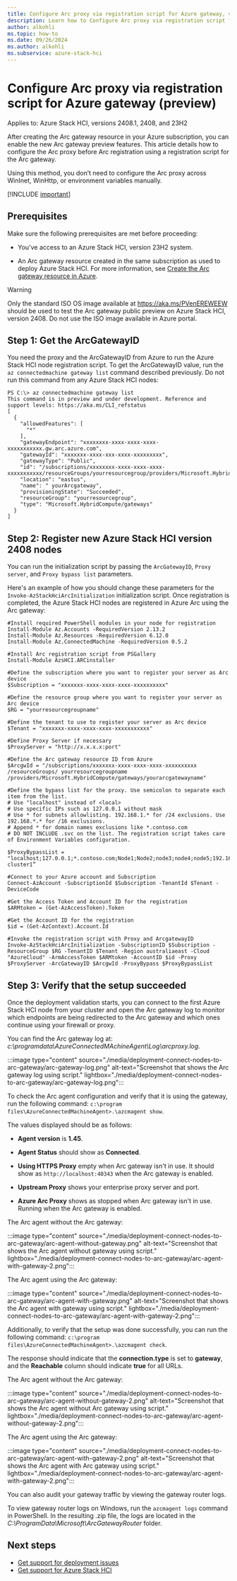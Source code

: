 ```yaml
--- 
title: Configure Arc proxy via registration script for Azure gateway, version 2408 (preview)
description: Learn how to Configure Arc proxy via registration script for Azure gateway, version 2408 (preview). 
author: alkohli
ms.topic: how-to
ms.date: 09/26/2024
ms.author: alkohli
ms.subservice: azure-stack-hci
---
```


# Configure Arc proxy via registration script for Azure gateway (preview)

Applies to: Azure Stack HCI, versions 2408.1, 2408, and 23H2

After creating the Arc gateway resource in your Azure subscription, you can enable the new Arc gateway preview features. This article details how to configure the Arc proxy before Arc registration using a registration script for the Arc gateway.

Using this method, you don’t need to configure the Arc proxy across WinInet, WinHttp, or environment variables manually.

[!INCLUDE [important](../../includes/hci-preview.md)]

## Prerequisites

Make sure the following prerequisites are met before proceeding:

- You’ve access to an Azure Stack HCI, version 23H2 system.

- An Arc gateway resource created in the same subscription as used to deploy Azure Stack HCI. For more information, see [Create the Arc gateway resource in Azure](deployment-azure-arc-gateway-overview.md#create-the-arc-gateway-resource-in-azure).

> [!Warning]
> Only the standard ISO OS image available at https://aka.ms/PVenEREWEEW should be used to test the Arc gateway public preview on Azure Stack HCI, version 2408. Do not use the ISO image available in Azure portal.

## Step 1: Get the ArcGatewayID  

You need the proxy and the ArcGatewayID from Azure to run the Azure Stack HCI node registration script. To get the ArcGatewayID value, run the `az connectedmachine gateway list` command described previously. Do not run this command from any Azure Stack HCI nodes:

```azurecli
PS C:\> az connectedmachine gateway list 
This command is in preview and under development. Reference and support levels: https://aka.ms/CLI_refstatus 
[ 
  { 
    "allowedFeatures": [ 
      "*" 
    ], 
    "gatewayEndpoint": "xxxxxxxx-xxxx-xxxx-xxxx-xxxxxxxxxxx.gw.arc.azure.com", 
    "gatewayId": "xxxxxxx-xxxx-xxx-xxxx-xxxxxxxxx", 
    "gatewayType": "Public", 
    "id": "/subscriptions/xxxxxxxx-xxxx-xxxx-xxxx-xxxxxxxxxxx/resourceGroups/yourresourcegroup/providers/Microsoft.HybridCompute/gateways/yourArcgateway", 
    "location": "eastus", 
    "name": " yourArcgateway", 
    "provisioningState": "Succeeded", 
    "resourceGroup": "yourresourcegroup", 
    "type": "Microsoft.HybridCompute/gateways" 
  } 
] 
```

## Step 2: Register new Azure Stack HCI version 2408 nodes

You can run the initialization script by passing the `ArcGatewayID`, `Proxy server`, and `Proxy bypass list` parameters.

Here's an example of how you should change these parameters for the `Invoke-AzStackHciArcInitialization` initialization script. Once registration is completed, the Azure Stack HCI nodes are registered in Azure Arc using the Arc gateway:

```azurecli
#Install required PowerShell modules in your node for registration 
Install-Module Az.Accounts -RequiredVersion 2.13.2 
Install-Module Az.Resources -RequiredVersion 6.12.0 
Install-Module Az.ConnectedMachine -RequiredVersion 0.5.2 

#Install Arc registration script from PSGallery  
Install-Module AzsHCI.ARCinstaller 

#Define the subscription where you want to register your server as Arc device 
$Subscription = "xxxxxxx-xxxx-xxxx-xxxx-xxxxxxxxxx" 

#Define the resource group where you want to register your server as Arc device 
$RG = "yourresourcegroupname" 

#Define the tenant to use to register your server as Arc device 
$Tenant = "xxxxxxx-xxxx-xxxx-xxxx-xxxxxxxxxxx" 

#Define Proxy Server if necessary 
$ProxyServer = "http://x.x.x.x:port" 

#Define the Arc gateway resource ID from Azure 
$ArcgwId = "/subscriptions/xxxxxxx-xxxx-xxxx-xxxx-xxxxxxxxxx /resourceGroups/ yourresourcegroupname /providers/Microsoft.HybridCompute/gateways/yourarcgatewayname" 

#Define the bypass list for the proxy. Use semicolon to separate each item from the list.  
# Use "localhost" instead of <local> 
# Use specific IPs such as 127.0.0.1 without mask 
# Use * for subnets allowlisting. 192.168.1.* for /24 exclusions. Use 192.168.*.* for /16 exclusions. 
# Append * for domain names exclusions like *.contoso.com 
# DO NOT INCLUDE .svc on the list. The registration script takes care of Environment Variables configuration. 

$ProxyBypassList = "localhost;127.0.0.1;*.contoso.com;Node1;Node2;node3;node4;node5;192.168.*.*;HCI-cluster1” 

#Connect to your Azure account and Subscription 
Connect-AzAccount -SubscriptionId $Subscription -TenantId $Tenant -DeviceCode 

#Get the Access Token and Account ID for the registration 
$ARMtoken = (Get-AzAccessToken).Token 

#Get the Account ID for the registration 
$id = (Get-AzContext).Account.Id 

#Invoke the registration script with Proxy and ArcgatewayID 
Invoke-AzStackHciArcInitialization -SubscriptionID $Subscription -ResourceGroup $RG -TenantID $Tenant -Region australiaeast -Cloud "AzureCloud" -ArmAccessToken $ARMtoken -AccountID $id -Proxy $ProxyServer -ArcGatewayID $ArcgwId -ProxyBypass $ProxyBypassList 
```

## Step 3: Verify that the setup succeeded

Once the deployment validation starts, you can connect to the first Azure Stack HCI node from your cluster and open the Arc gateway log to monitor which endpoints are being redirected to the Arc gateway and  which ones continue using your firewall or proxy.

You can find the Arc gateway log at: *c:\programdata\AzureConnectedMAchineAgent\Log\arcproxy.log*.

:::image type="content" source="./media/deployment-connect-nodes-to-arc-gateway/arc-gateway-log.png" alt-text="Screenshot that shows the Arc gateway log using script." lightbox="./media/deployment-connect-nodes-to-arc-gateway/arc-gateway-log.png":::

To check the Arc agent configuration and verify that it is using the gateway, run the following command: `c:\program files\AzureConnectedMachineAgent>.\azcmagent show`.

The values displayed should be as follows:

- **Agent version** is **1.45**.

- **Agent Status** should show as **Connected**.

- **Using HTTPS Proxy**  empty when Arc gateway isn't in use. It should show as `http://localhost:40343` when the Arc gateway is enabled.

- **Upstream Proxy** shows your enterprise proxy server and port.

- **Azure Arc Proxy** shows as stopped when Arc gateway isn't in use. Running when the Arc gateway is enabled.

The Arc agent without the Arc gateway:

:::image type="content" source="./media/deployment-connect-nodes-to-arc-gateway/arc-agent-without-gateway.png" alt-text="Screenshot that shows the Arc agent without gateway using script." lightbox="./media/deployment-connect-nodes-to-arc-gateway/arc-agent-with-gateway-2.png":::

The Arc agent using the Arc gateway:

:::image type="content" source="./media/deployment-connect-nodes-to-arc-gateway/arc-agent-with-gateway.png" alt-text="Screenshot that shows the Arc agent with gateway using script." lightbox="./media/deployment-connect-nodes-to-arc-gateway/arc-agent-with-gateway-2.png":::

Additionally, to verify that the setup was done successfully, you can run the following command: `c:\program files\AzureConnectedMachineAgent>.\azcmagent check`.

The response should indicate that the **connection.type** is set to **gateway**, and the **Reachable** column should indicate **true** for all URLs.

The Arc agent without the Arc gateway:

:::image type="content" source="./media/deployment-connect-nodes-to-arc-gateway/arc-agent-without-gateway-2.png" alt-text="Screenshot that shows the Arc agent without Arc gateway using script." lightbox="./media/deployment-connect-nodes-to-arc-gateway/arc-agent-without-gateway-2.png":::

The Arc agent using the Arc gateway:

:::image type="content" source="./media/deployment-connect-nodes-to-arc-gateway/arc-agent-with-gateway-2.png" alt-text="Screenshot that shows the Arc agent with Arc gateway using script." lightbox="./media/deployment-connect-nodes-to-arc-gateway/arc-agent-with-gateway-2.png":::

You can also audit your gateway traffic by viewing the gateway router logs.  

To view gateway router logs on Windows, run the `azcmagent logs` command in PowerShell. In the resulting .zip file, the logs are located in the *C:\ProgramData\Microsoft\ArcGatewayRouter* folder.

## Next steps

- [Get support for deployment issues](../manage/get-support-for-deployment-issues.md)
- [Get support for Azure Stack HCI](../manage/get-support.md)
